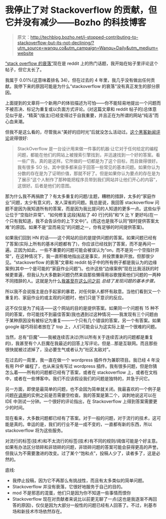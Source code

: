 # 我停止了对 Stackoverflow 的贡献，但它并没有减少——Bozho 的科技博客

> 原文：<http://techblog.bozho.net/i-stopped-contributing-to-stackoverflow-but-its-not-declining/?utm_source=wanqu.co&utm_campaign=Wanqu+Daily&utm_medium=website>

[“stack overflow 的衰落”](https://hackernoon.com/the-decline-of-stack-overflow-7cb69faa575d#.53cxfvn7w)现在是 reddit 上的热门话题，我开始在帖子里评论这个帖子，但它太长了。

我属于 0.01%(这意味着排名 34)，但在过去的 4 年里，我几乎没有做出任何贡献。我停下来的原因可能是为什么“stackoverflow 的衰落”没有真正发生的部分原因。

上面提到的文章将一个新用户的体验描述为可怕——你不能轻易地提出一个问题而不被否决、标记为重复或以负面方式评论。(对这篇文章和 reddit 帖子的)总体意见似乎是，“精英”(版主)已经变得过于自我重要，并且正在为所谓的网站“纯洁”而心血来潮。

但我不是这么看的，尽管我从“美好的旧时光”后就没怎么活动过。[这个黑客新闻评论](https://news.ycombinator.com/item?id=6991036)说得很好:

> StackOverflow 是一台设计用来做一件事的机器:让它对于任何给定的编程问题，都能在他们的网站上被搜索引擎找到，并迅速找到一个好的答案。看一些广告。真的是这样。它所做的一切都是为了这个目标，而且做得很好。
> 我有很多 SO 分。其中很多都来自于回答一些常见的基本问题。如果你认为分数的存在是为了证明价值，那就不好了。但是如果你认为要点的存在是为了展示“这个人制作了那种能把程序员带到我们网站并让他们开心的内容”，这很好。后者是他们的意图。

那为什么我不再捐款了？有太多重复的问题/主题，糟糕的措辞，太多的“家庭作业”问题，太少有意义的，发人深省的问题。我总是说，我回答 stackoverflow 问题不是因为我知道所有的答案，而是因为我比提问的人知道的更多一点。这些似乎让位于“空指针异常”、“如何修复这段[粘贴了 40 行]代码”和“X 比 Y 更好吗(在一个只有我知道，我不会告诉你的上下文中)”。(而这也是我不认同“按时提供答案太难”的原因。如果不是“显而易见”的问题之一，你有足够的时间提供答案)。

如果我们回到 HN 的话——这个网站的目的是提供问题的答案。如果问题已经有了答案(实际上所有的基本问题都有了)，你应该已经找到了答案，而不是再问一遍。正因为如此，一些不重要的问题可能会被误认为“on，而不是另一个空指针异常”，在这种情况下，我一直积极地指出这是事实，并投票重新开放。但那很少见。“stackoverflow 的衰落”文章和 reddit 帖子中的所有例子都是我认为的边缘案例(其中一个是可能的“家庭作业问题”)。也许这些“边缘案例”现在比我活跃的时候更普遍，但我认为大多数新问题仍然来自那些懒得用谷歌搜索他们问题的一两种不同措辞的人。这就是为什么[我甚至在这么问之前](http://techblog.bozho.net/tips-for-identifying-and-debugging-problems/) *总结了发现问题的基本步骤。*

所以我不会说版主是白手起家的暴君，对任何新人都怀有敌意。当他们看到又一个重复的、家庭作业的或主观的问题时，他们只是下意识的反应。

这不仅仅是为了纯洁——这个网站的目的是提供答案。如果同一个问题有 15 种不同的答案，你可能找不到最佳答案(我也遇到过这种情况——我发现有三个问题由于某种原因没有被标记为重复——一个只有几个错误的答案，另一个有答案。如果 google 碰巧将前者放在了 top 上，人们可能会认为这实际上是一个很难的问题。

当然，总有“巨魔”——我被连续否决过(所以所有关于连续否决的问题都是重复的)，我甚至有个人巨魔在我最近的回答上写评论。但是…那是互联网。而且那些很快就被过滤掉了，没必要生气或者认为“社区太敌对”。

在过去的一周里，我一直在做一个 wordpress 插件作为兼职项目。我已经 4 年没有用 PHP 编程了，也从来没有写过 wordpress 插件。我有很多问题，但是你猜怎么着——所有的问题都已经有了答案，或者在 stackoverflow 上，或者在文档中，或者在一些博客中。我们不应该假设我们的问题是独特的，并急于问它。

另一方面，即使是最简单的问题，也不会因为简单就关闭。我最喜欢的一个例子是问题[在调用](http://stackoverflow.com/questions/2950319/is-null-check-needed-before-calling-instanceof)的实例之前是否需要空检查。我的答案是第二个，讽刺地说这可以在 IDE 中测试一分钟。一个很好的评论指出，在 Stackoverflow 上得到答案需要更少的时间。

现在看来，大多数问题都已经有了答案。对于一般的问题，对于流行的技术，这可能是真的。幸运的是，我们的行业不是一成不变的，一直都有新的东西，所以 stackoverflow 将为这些服务。

对流行的标签(技术)和不太流行的标签(技术)有不同的规则/阈值可能是个好主意。如果有办法区分琐碎和非琐碎的问题，非琐碎问题的答案可能会获得更高的声誉。但我认为不需要激进的改变。过了某个“饱和点”，投稿人少了，读者多了，这是必然的。

底线:

*   我停止投稿，因为它不再那么有挑战性，而且有太多类似的简单问题。
*   Stackoverflow 并没有衰落，它很好地服务于自己的目的。
*   mod 不是邪恶的混蛋，他们只是因为你不知道一些事情而恨你
*   Stackoverflow 现在对贡献者来说比以前更无聊了一点(这也是我逐渐不再回答的原因)，仅仅是因为大部分一般性的问题已经有人回答了。不过，利基市场和新技术市场依然存在。